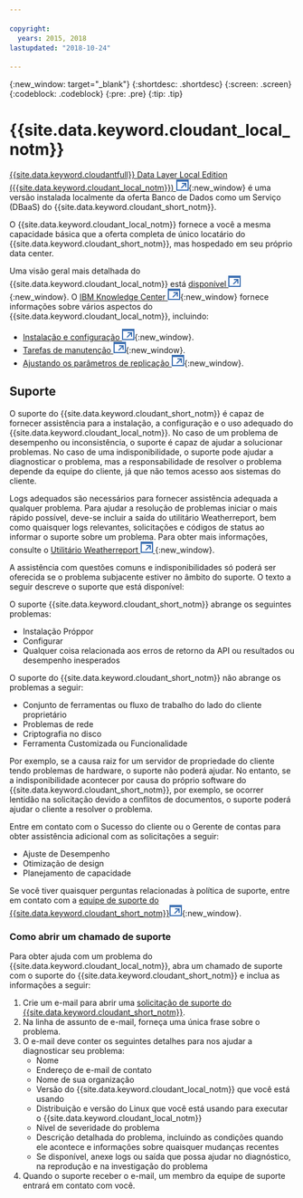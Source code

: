```yaml
---

copyright:
  years: 2015, 2018
lastupdated: "2018-10-24"

---
```


{:new_window: target="_blank"}
{:shortdesc: .shortdesc}
{:screen: .screen}
{:codeblock: .codeblock}
{:pre: .pre}
{:tip: .tip}

<!-- Acrolinx: 2017-05-10 -->

# {{site.data.keyword.cloudant_local_notm}}

[{{site.data.keyword.cloudantfull}} Data Layer Local Edition ({{site.data.keyword.cloudant_local_notm}}) ![Ícone de link externo](../images/launch-glyph.svg "Ícone de link externo")](https://www.ibm.com/support/knowledgecenter/SSTPQH_1.1.0/com.ibm.cloudant.local.doc/SSTPQH_1.1.0_welcome.html){:new_window} é uma versão instalada localmente da oferta Banco de Dados como um Serviço (DBaaS) do {{site.data.keyword.cloudant_short_notm}}.

O {{site.data.keyword.cloudant_local_notm}} fornece a você a mesma capacidade básica que a oferta completa de único locatário do {{site.data.keyword.cloudant_short_notm}},
mas hospedado em seu próprio data center.

Uma visão geral mais detalhada do {{site.data.keyword.cloudant_local_notm}} está
[disponível ![Ícone de link externo](../images/launch-glyph.svg "Ícone de link externo")](https://www.ibm.com/support/knowledgecenter/en/SSTPQH_1.1.0/com.ibm.cloudant.local.install.doc/topics/clinstall_cloudant_local_overview.html){:new_window}.
O
[IBM Knowledge Center ![Ícone de link externo](../images/launch-glyph.svg "Ícone de link externo")](https://www.ibm.com/support/knowledgecenter/en/SSTPQH_1.1.0/com.ibm.cloudant.local.doc/SSTPQH_1.1.0_welcome.html){:new_window}
fornece informações sobre vários aspectos do {{site.data.keyword.cloudant_local_notm}},
incluindo:

-   [Instalação e configuração ![Ícone de link externo](../images/launch-glyph.svg "Ícone de link externo")](https://www.ibm.com/support/knowledgecenter/en/SSTPQH_1.1.0/com.ibm.cloudant.local.install.doc/topics/clinstall_installing.html){:new_window}.
-   [Tarefas de manutenção ![Ícone de link externo](../images/launch-glyph.svg "Ícone de link externo")](https://www.ibm.com/support/knowledgecenter/en/SSTPQH_1.1.0/com.ibm.cloudant.local.install.doc/topics/clinstall_maintenance_tasks_overview.html){:new_window}.
-   [Ajustando os parâmetros de replicação ![Ícone de link externo](../images/launch-glyph.svg "Ícone de link externo")](https://www.ibm.com/support/knowledgecenter/en/SSTPQH_1.1.0/com.ibm.cloudant.local.install.doc/topics/clinstall_tuning_parameters_replication_cases.html){:new_window}.

## Suporte

O suporte do {{site.data.keyword.cloudant_short_notm}} é capaz de fornecer assistência para a instalação, a configuração e o uso adequado do {{site.data.keyword.cloudant_local_notm}}. No caso de um problema de desempenho ou inconsistência, o suporte é capaz de ajudar a solucionar problemas. No caso de uma indisponibilidade, o suporte pode ajudar a diagnosticar o problema, mas a responsabilidade de resolver o problema depende da equipe do cliente, já que não temos acesso aos sistemas do cliente.

Logs adequados são necessários para fornecer assistência adequada a qualquer problema. Para ajudar a resolução de problemas iniciar o mais rápido possível, deve-se incluir a saída do utilitário Weatherreport, bem como quaisquer logs relevantes, solicitações e códigos de status ao informar o suporte sobre um problema. Para obter mais informações, consulte o [Utilitário Weatherreport ![Ícone de link externo](../images/launch-glyph.svg "Ícone de link externo") ](https://www.ibm.com/support/knowledgecenter/SSTPQH_1.1.0/com.ibm.cloudant.local.install.doc/topics/clinstall_checking_health_cluster_with_weatherreport.html){:new_window}.

A assistência com questões comuns e indisponibilidades só poderá ser oferecida se o problema subjacente estiver no âmbito do suporte. O texto a seguir descreve o suporte que está disponível: 

O suporte {{site.data.keyword.cloudant_short_notm}}  abrange os seguintes problemas:
- Instalação Próppor
- Configurar
- Qualquer coisa relacionada aos erros de retorno da API ou resultados ou desempenho inesperados

O suporte do {{site.data.keyword.cloudant_short_notm}} não abrange os problemas a seguir:
- Conjunto de ferramentas ou fluxo de trabalho do lado do cliente proprietário
- Problemas de rede 
- Criptografia no disco 
- Ferramenta Customizada ou Funcionalidade

Por exemplo, se a causa raiz for um servidor de propriedade do cliente tendo problemas de hardware, o suporte não poderá ajudar. No entanto, se a indisponibilidade acontecer por causa do próprio software do {{site.data.keyword.cloudant_short_notm}}, por exemplo, se ocorrer lentidão na solicitação devido a conflitos de documentos, o suporte poderá ajudar o cliente a resolver o problema.

Entre em contato com o Sucesso do cliente ou o Gerente de contas para obter assistência adicional com as solicitações a seguir:
- Ajuste de Desempenho
- Otimização de design
- Planejamento de capacidade

Se você tiver quaisquer perguntas relacionadas à política de suporte, entre em contato com a [equipe de suporte do {{site.data.keyword.cloudant_short_notm}}![Ícone de link externo](../images/launch-glyph.svg "Ícone de link externo")](mailto:support@cloudant.com){:new_window}.

### Como abrir um chamado de suporte
Para obter ajuda com um problema do {{site.data.keyword.cloudant_local_notm}}, abra um chamado de suporte com o suporte do {{site.data.keyword.cloudant_short_notm}} e inclua as informações a seguir:

1. Crie um e-mail para abrir uma [solicitação de suporte do {{site.data.keyword.cloudant_short_notm}}](mailto:support@cloudant.com).
2. Na linha de assunto de e-mail, forneça uma única frase sobre o problema.
3. O e-mail deve conter os seguintes detalhes para nos ajudar a diagnosticar seu problema:
    - Nome
    - Endereço de e-mail de contato
    - Nome de sua organização
    - Versão do {{site.data.keyword.cloudant_local_notm}} que você está usando
    - Distribuição e versão do Linux que você está usando para executar o {{site.data.keyword.cloudant_local_notm}}
    - Nível de severidade do problema
    - Descrição detalhada do problema, incluindo as condições quando ele acontece e informações sobre quaisquer mudanças recentes
    - Se disponível, anexe logs ou saída que possa ajudar no diagnóstico, na reprodução e na investigação do problema
4. Quando o suporte receber o e-mail, um membro da equipe de suporte entrará em contato com você.

